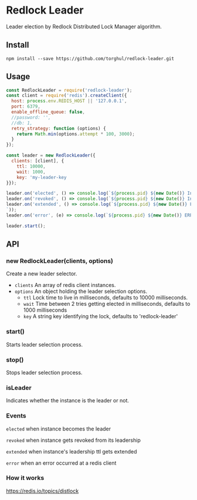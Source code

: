 Redlock Leader
==============
Leader election by Redlock Distributed Lock Manager algorithm.

## Install
```
npm install --save https://github.com/torghul/redlock-leader.git
```

## Usage
``` javascript
const RedlockLeader = require('redlock-leader');
const client = require('redis').createClient({
  host: process.env.REDIS_HOST || '127.0.0.1',
  port: 6379,
  enable_offline_queue: false,
  //password: '',
  //db: 1,
  retry_strategy: function (options) {
    return Math.min(options.attempt * 100, 3000);
  }
});

const leader = new RedlockLeader({
  clients: [client], {
    ttl: 10000,
    wait: 1000,
    key: 'my-leader-key
}});

leader.on('elected', () => console.log(`${process.pid} ${new Date()} Instance is elected as leader.`));
leader.on('revoked', () => console.log(`${process.pid} ${new Date()} Instance is no longer the leader.`));
leader.on('extended', () => console.log(`${process.pid} ${new Date()} Leadership status of instance is extended.
`));
leader.on('error', (e) => console.log(`${process.pid} ${new Date()} ERROR`, e));

leader.start();
```

## API
### new RedlockLeader(clients, options)
Create a new leader selector.

  * `clients` An array of redis client instances.
  * `options` An object holding the leader selection options.
    * `ttl` Lock time to live in milliseconds, defaults to 10000 milliseconds.
    * `wait` Time between 2 tries getting elected in milliseconds, defaults to 1000 milliseconds
    * `key` A string key identifying the lock, defaults to 'redlock-leader'

### start()
Starts leader selection process.

### stop()
Stops leader selection process.

### isLeader
Indicates whether the instance is the leader or not.

### Events
`elected` when instance becomes the leader

`revoked` when instance gets revoked from its leadership

`extended` when instance's leadership ttl gets extended

`error` when an error occurred at a redis client

### How it works
https://redis.io/topics/distlock
